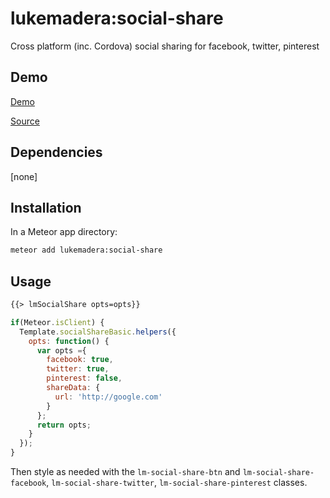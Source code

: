 # lukemadera:social-share

Cross platform (inc. Cordova) social sharing for facebook, twitter, pinterest


## Demo

[Demo](http://lukemadera-packages.meteor.com/social-share-basic)

[Source](https://github.com/lukemadera/meteor-packages/tree/master/social-share/basic)


## Dependencies

[none]


## Installation

In a Meteor app directory:
```bash
meteor add lukemadera:social-share
```


## Usage

```html
{{> lmSocialShare opts=opts}}
```

```js
if(Meteor.isClient) {
  Template.socialShareBasic.helpers({
    opts: function() {
      var opts ={
        facebook: true,
        twitter: true,
        pinterest: false,
        shareData: {
          url: 'http://google.com'
        }
      };
      return opts;
    }
  });
}
```

Then style as needed with the `lm-social-share-btn` and `lm-social-share-facebook`, `lm-social-share-twitter`, `lm-social-share-pinterest` classes.